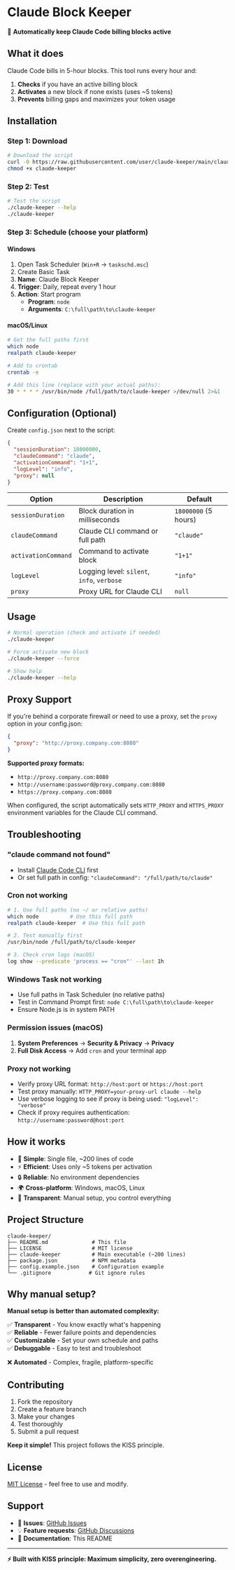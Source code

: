 # Claude Block Keeper

🤖 **Automatically keep Claude Code billing blocks active**

## What it does

Claude Code bills in 5-hour blocks. This tool runs every hour and:
1. **Checks** if you have an active billing block
2. **Activates** a new block if none exists (uses ~5 tokens)
3. **Prevents** billing gaps and maximizes your token usage

## Installation

### Step 1: Download
```bash
# Download the script
curl -O https://raw.githubusercontent.com/user/claude-keeper/main/claude-keeper
chmod +x claude-keeper
```

### Step 2: Test
```bash
# Test the script
./claude-keeper --help
./claude-keeper
```

### Step 3: Schedule (choose your platform)

#### **Windows**
1. Open Task Scheduler (`Win+R` → `taskschd.msc`)
2. Create Basic Task
3. **Name**: Claude Block Keeper
4. **Trigger**: Daily, repeat every 1 hour
5. **Action**: Start program
   - **Program**: `node`
   - **Arguments**: `C:\full\path\to\claude-keeper`

#### **macOS/Linux**
```bash
# Get the full paths first
which node
realpath claude-keeper

# Add to crontab
crontab -e

# Add this line (replace with your actual paths):
30 * * * * /usr/bin/node /full/path/to/claude-keeper >/dev/null 2>&1
```

## Configuration (Optional)

Create `config.json` next to the script:

```json
{
  "sessionDuration": 18000000,
  "claudeCommand": "claude",
  "activationCommand": "1+1",
  "logLevel": "info",
  "proxy": null
}
```

| Option | Description | Default |
|--------|-------------|---------|
| `sessionDuration` | Block duration in milliseconds | `18000000` (5 hours) |
| `claudeCommand` | Claude CLI command or full path | `"claude"` |
| `activationCommand` | Command to activate block | `"1+1"` |
| `logLevel` | Logging level: `silent`, `info`, `verbose` | `"info"` |
| `proxy` | Proxy URL for Claude CLI | `null` |

## Usage

```bash
# Normal operation (check and activate if needed)
./claude-keeper

# Force activate new block
./claude-keeper --force

# Show help
./claude-keeper --help
```

## Proxy Support

If you're behind a corporate firewall or need to use a proxy, set the `proxy` option in your config.json:

```json
{
  "proxy": "http://proxy.company.com:8080"
}
```

**Supported proxy formats:**
- `http://proxy.company.com:8080`
- `http://username:password@proxy.company.com:8080`  
- `https://proxy.company.com:8080`

When configured, the script automatically sets `HTTP_PROXY` and `HTTPS_PROXY` environment variables for the Claude CLI command.

## Troubleshooting

### **"claude command not found"**
- Install [Claude Code CLI](https://docs.anthropic.com/en/docs/claude-code) first
- Or set full path in config: `"claudeCommand": "/full/path/to/claude"`

### **Cron not working**
```bash
# 1. Use full paths (no ~/ or relative paths)
which node          # Use this full path
realpath claude-keeper  # Use this full path

# 2. Test manually first
/usr/bin/node /full/path/to/claude-keeper

# 3. Check cron logs (macOS)
log show --predicate 'process == "cron"' --last 1h
```

### **Windows Task not working**
- Use full paths in Task Scheduler (no relative paths)
- Test in Command Prompt first: `node C:\full\path\to\claude-keeper`
- Ensure Node.js is in system PATH

### **Permission issues (macOS)**
1. **System Preferences** → **Security & Privacy** → **Privacy**
2. **Full Disk Access** → Add `cron` and your terminal app

### **Proxy not working**
- Verify proxy URL format: `http://host:port` or `https://host:port`
- Test proxy manually: `HTTP_PROXY=your-proxy-url claude --help`
- Use verbose logging to see if proxy is being used: `"logLevel": "verbose"`
- Check if proxy requires authentication: `http://username:password@host:port`

## How it works

- 🚀 **Simple**: Single file, ~200 lines of code
- ⚡ **Efficient**: Uses only ~5 tokens per activation
- 🔒 **Reliable**: No environment dependencies
- 🌍 **Cross-platform**: Windows, macOS, Linux
- 📖 **Transparent**: Manual setup, you control everything

## Project Structure

```
claude-keeper/
├── README.md              # This file
├── LICENSE                # MIT license
├── claude-keeper          # Main executable (~200 lines)
├── package.json           # NPM metadata
├── config.example.json    # Configuration example
└── .gitignore            # Git ignore rules
```

## Why manual setup?

**Manual setup is better than automated complexity:**

✅ **Transparent** - You know exactly what's happening  
✅ **Reliable** - Fewer failure points and dependencies  
✅ **Customizable** - Set your own schedule and paths  
✅ **Debuggable** - Easy to test and troubleshoot  

❌ **Automated** - Complex, fragile, platform-specific  

## Contributing

1. Fork the repository
2. Create a feature branch
3. Make your changes
4. Test thoroughly
5. Submit a pull request

**Keep it simple!** This project follows the KISS principle.

## License

[MIT License](LICENSE) - feel free to use and modify.

## Support

- 🐛 **Issues**: [GitHub Issues](https://github.com/user/claude-keeper/issues)
- 💡 **Feature requests**: [GitHub Discussions](https://github.com/user/claude-keeper/discussions)
- 📖 **Documentation**: This README

---

**⚡ Built with KISS principle: Maximum simplicity, zero overengineering.**